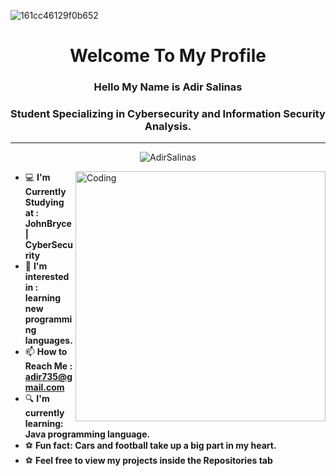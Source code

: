 
![161cc46129f0b652](https://github.com/AdirSalinas/AdirSalinas/assets/162021031/5e17dfd5-c122-490c-b43e-bed0c8616c62)

<h1 align="center">Welcome To My Profile</h1>

### <p align="center">Hello My Name is Adir Salinas  </p>
### <p align="center">Student Specializing in Cybersecurity and Information Security Analysis.</p>
---

<p align="center" style="text-align: center;">
    <img src="https://komarev.com/ghpvc/?username=AdirSalinas&label=Profile%20views&color=0e75b6&style=flat" alt="AdirSalinas" />
</p>

<a href="http://www.github.com/AdirSalinas"><img img align="right" alt="Coding" width="400" src="https://github-readme-stats.vercel.app/api?username=AdirSalinas&show_icons=true&hide=contribs&count_private=true&title_color=6366f1&text_color=ffffff&icon_color=6366f1&bg_color=1c1917&hide_border=true&show_icons=true" alt="AdirSalinas's GitHub stats" /></a>
</h1>



- 💻 **I'm Currently Studying at :  JohnBryce | CyberSecurity**
- 👀 **I'm interested in : learning new programming languages.**
- 📫 **How to Reach Me : adir735@gmail.com**
- 🔍 **I'm currently learning: Java programming language.**
- ⚽ **Fun fact: Cars and football take up a big part in my heart.**
- ⚽ **Feel free to view my projects inside the Repositories tab**

